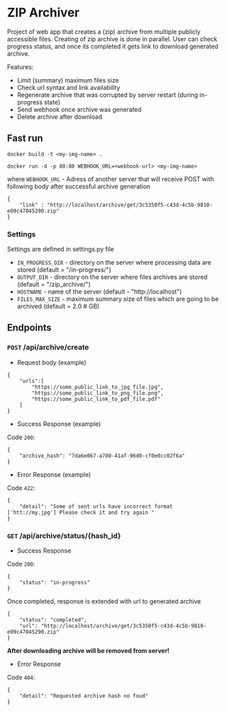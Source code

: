 # ZIP Archiver
Project of web app that creates a (zip) archive from
multiple publicly accessible files. Creating of zip archive is done in parallel. User can check progress status, and once its completed it gets link to download generated archive.

Features: 
* Limit (summary) maximum files size 
* Check url syntax and link availability
* Regenerate archive that was corrupted by server restart (during in-progress state)
* Send webhook once archive was generated 
* Delete archive after download 

## Fast run 
`docker build -t <my-img-name> .`

`docker run -d -p 80:80 WEBHOOK_URL=<webhook-url> <my-img-name>`

where 
`WEBHOOK_URL` - Adress of another server that will receive POST with following body after successful archive generation
```
{
    "link" : "http://localhost/archive/get/3c5350f5-c43d-4c5b-9810-e09c47045290.zip"
}
```
### Settings
Settings are defined in settings.py file

* `IN_PROGRESS_DIR` - directory on the server where processing data are stored (default = "/in-progress/")
* `OUTPUT_DIR` - directory on the server where files archives are stored (default = "/zip_archive/")
* `HOSTNAME` - name of the server (default - "http://localhost")
* `FILES_MAX_SIZE` - maximum summary size of files which are going to be archived  (default = 2.0 # GB)

## Endpoints 
### ``POST`` /api/archive/create
* Request body (example)
```
{
    "urls":[
        "https://some_public_link_to_jpg_file.jpg",
        "https://some_public_link_to_png_file.png",
        "https://some_public_link_to_pdf_file.pdf"
    ]
}
```
* Success Response (example)

Code ``200``: 
```
{
    "archive_hash": "7da6e067-a780-41af-96d0-cf0e0cc02f6a"
}
```

* Error Response (example)

Code ``422``:
```
{
    "detail": "Some of sent urls have incorrect format ['htt://my.jpg'] Please check it and try again "
}
```
### ``GET`` /api/archive/status/{hash_id}
* Success Response

Code ``200``: 
```
{
    "status": "in-progress"
}
```
Once completed, response is extended with url to generated archive
```
{
    "status": "completed",
    "url": "http://localhost/archive/get/3c5350f5-c43d-4c5b-9810-e09c47045290.zip"
}
```
**After downloading archive will be removed from server!**

* Error Response 

Code ``404``:
```
{
    "detail": "Requested archive hash no foud"
}
```

